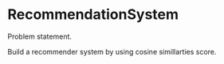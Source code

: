 # RecommendationSystem
Problem statement.

Build a recommender system by using cosine simillarties score.


